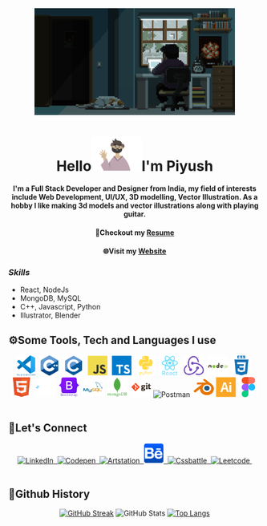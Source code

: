 <div id="header" align="center" margin="0">
  <div align="center">
    
  <img src="./Cold, rainy day by bbrunomoraes on DeviantArt.gif" width="400"/>
  </div>
</div>

<h1 align="center">Hello<img src="./avatarPiyushSharma.png" width="100"/>I'm Piyush</h1>

<div>
  <h4 align="center">I'm a Full Stack Developer and Designer from India, my field of interests include Web Development, UI/UX, 3D modelling, Vector Illustration. As a hobby I like making 3d models and vector illustrations along with playing guitar.</h4>
  <h4 align="center"><b>📂Checkout my </u></b><a target="_blank" href="https://drive.google.com/file/d/1XKJ8VSfyzdzsYQDOMkI-h6CbFhnIpTt5/view?usp=sharing">Resume</a></h4>
  <h4 align="center"><b>🌐Visit my </u></b><a target="_blank" href="https://www.piyusharmap.com">Website</a></h4>
</div>
  
<h3><i>Skills</i></h3>
<ul>
  <li>React, NodeJs</li>
  <li>MongoDB, MySQL</li>
  <li>C++, Javascript, Python</li>
  <li>Illustrator, Blender</li>
</ul>

<div align="center"> 
  <h2 align="left">⚙Some Tools, Tech and Languages I use</h2>
  <img src="https://github.com/devicons/devicon/blob/master/icons/vscode/vscode-original-wordmark.svg" title="VScode" alt="VScode" width="40" height="40"/>&nbsp;
  <img src="https://github.com/devicons/devicon/blob/master/icons/cplusplus/cplusplus-original.svg" title="C++" alt="Cplusplus" width="40" height="40"/>&nbsp;
  <img src="https://github.com/devicons/devicon/blob/master/icons/c/c-original.svg" title="C" alt="C" width="40" height="40"/>&nbsp;
  <img src="https://github.com/devicons/devicon/blob/master/icons/javascript/javascript-original.svg" title="JavaScript" alt="JavaScript" width="40" height="40"/>&nbsp;
  <img src="https://github.com/devicons/devicon/blob/master/icons/typescript/typescript-original.svg" title="Typescript" alt="Typescript" width="40" height="40"/>&nbsp
  <img src="https://github.com/devicons/devicon/blob/master/icons/python/python-plain-wordmark.svg" title="Python" alt="Python" width="40" height="40"/>&nbsp;
  <img src="https://github.com/devicons/devicon/blob/master/icons/react/react-original-wordmark.svg" title="React" alt="React" width="40" height="40"/>&nbsp;
  <img src="https://github.com/devicons/devicon/blob/master/icons/redux/redux-original.svg" title="Redux" alt="Redux " width="40" height="40"/>&nbsp;
  <img src="https://github.com/devicons/devicon/blob/master/icons/nodejs/nodejs-original-wordmark.svg" title="NodeJS" alt="NodeJS" width="40" height="40"/>&nbsp;
  <img src="https://github.com/devicons/devicon/blob/master/icons/css3/css3-plain-wordmark.svg"  title="CSS3" alt="CSS" width="40" height="40"/>&nbsp;
  <img src="https://github.com/devicons/devicon/blob/master/icons/html5/html5-original.svg" title="HTML5" alt="HTML" width="40" height="40"/>&nbsp;
  <img src="https://github.com/devicons/devicon/blob/master/icons/tailwindcss/tailwindcss-original-wordmark.svg" title="TailwindCss"  alt="Tailwind " width="40" height="40"/>&nbsp;
  <img src="https://github.com/devicons/devicon/blob/master/icons/bootstrap/bootstrap-original-wordmark.svg" title="Bootstrap"  alt="Bootstrap" width="40" height="40"/>&nbsp;
  <img src="https://github.com/devicons/devicon/blob/master/icons/mysql/mysql-original-wordmark.svg" title="MySQL"  alt="MySQL" width="40" height="40"/>&nbsp;
  <img src="https://github.com/devicons/devicon/blob/master/icons/mongodb/mongodb-plain-wordmark.svg" title="MongoDb"  alt="MongoDb" width="40" height="40"/>&nbsp;
  <img src="https://github.com/devicons/devicon/blob/master/icons/git/git-original-wordmark.svg" title="Git" alt="Git" width="40" height="40"/>
  <img src="https://cdn.worldvectorlogo.com/logos/postman.svg" title="Postman" alt="Postman" width="40" height="40"/>&nbsp;
  <img src="https://github.com/devicons/devicon/blob/master/icons/blender/blender-original.svg" title="Blender" alt="Blender" width="40" height="40"/>
  <img src="https://github.com/devicons/devicon/blob/master/icons/illustrator/illustrator-plain.svg" title="Illustrator" alt="Illustrator" width="40" height="40"/>
  <img src="https://github.com/devicons/devicon/blob/master/icons/figma/figma-original.svg" title="Figma" alt="Figma" width="40" height="40"/>
<div />
  
<br />

<div align="center">  
  <h2 align="left">🤝Let's Connect</h2>
  <a href="https://www.linkedin.com/in/piyush-sharma01/">
    <img src="https://cdn3.iconfinder.com/data/icons/social-media-chat-1/512/LinkedIn-512.png"  title="LinkedIn" alt="LinkedIn" width="40" height="40"/>&nbsp;
  </a>
  <a href="https://codepen.io/b1ngus">
    <img src="https://cdn0.iconfinder.com/data/icons/social-network-27/32/codepen_logo_html_code_css_javascript_programming-256.png"  title="Codepen" alt="Codepen" width="40" height="40"/>&nbsp;
  </a>
  <a href="https://www.artstation.com/piyushsharma18">
    <img src="https://cdn4.iconfinder.com/data/icons/social-media-2210/24/Artstation-256.png"  title="Artstation" alt="Artstation" width="40" height="40"/>&nbsp;
  </a>
  <a href="https://www.behance.net/piyushsharma84">
    <img src="https://github.com/devicons/devicon/blob/master/icons/behance/behance-original.svg"  title="Behance" alt="Behance" width="40" height="40"/>&nbsp;
  </a>
  <a href="https://cssbattle.dev/player/Vk48mV6kFySzS6lD6VMTNE26cb72">
    <img src="https://cssbattle.dev/images/logo.svg"  title="Cssbattle" alt="Cssbattle" width="40" height="40"/>&nbsp;
  </a>
  <a href="https://leetcode.com/piyush2108/">
    <img src="https://leetcode.com/static/images/LeetCode_logo_rvs.png"  title="Leetcode" alt="Leetcode" width="40" height="40"/>&nbsp;
  </a>
</div>  

<br />
  
<div align="center">  
  <h2 align="left">🔎Github History</h2>

  [![GitHub Streak](https://streak-stats.demolab.com?user=piyush2108&theme=tokyonight&hide_border=false&date_format=M%20j%5B%2C%20Y%5D)](https://git.io/streak-stats)
  ![GitHub Stats](https://github-readme-stats.vercel.app/api?username=piyush2108&show_icons=true&locale=en&theme=tokyonight)
  [![Top Langs](https://github-readme-stats.vercel.app/api/top-langs/?username=piyush2108&layout=compact&theme=tokyonight)](https://github.com/anuraghazra/github-readme-stats)
</div>
